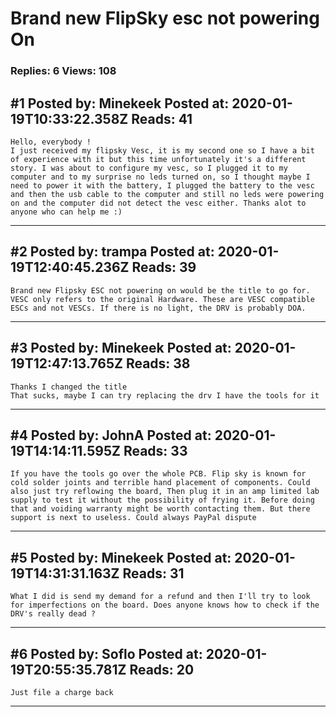 # Brand new FlipSky esc not powering On

### Replies: 6 Views: 108

## \#1 Posted by: Minekeek Posted at: 2020-01-19T10:33:22.358Z Reads: 41

```
Hello, everybody !
I just received my flipsky Vesc, it is my second one so I have a bit of experience with it but this time unfortunately it's a different story. I was about to configure my vesc, so I plugged it to my computer and to my surprise no leds turned on, so I thought maybe I need to power it with the battery, I plugged the battery to the vesc and then the usb cable to the computer and still no leds were powering on and the computer did not detect the vesc either. Thanks alot to anyone who can help me :)
```

---
## \#2 Posted by: trampa Posted at: 2020-01-19T12:40:45.236Z Reads: 39

```
Brand new Flipsky ESC not powering on would be the title to go for. VESC only refers to the original Hardware. These are VESC compatible ESCs and not VESCs. If there is no light, the DRV is probably DOA.
```

---
## \#3 Posted by: Minekeek Posted at: 2020-01-19T12:47:13.765Z Reads: 38

```
Thanks I changed the title 
That sucks, maybe I can try replacing the drv I have the tools for it
```

---
## \#4 Posted by: JohnA Posted at: 2020-01-19T14:14:11.595Z Reads: 33

```
If you have the tools go over the whole PCB. Flip sky is known for cold solder joints and terrible hand placement of components. Could also just try reflowing the board, Then plug it in an amp limited lab supply to test it without the possibility of frying it. Before doing that and voiding warranty might be worth contacting them. But there support is next to useless. Could always PayPal dispute
```

---
## \#5 Posted by: Minekeek Posted at: 2020-01-19T14:31:31.163Z Reads: 31

```
What I did is send my demand for a refund and then I'll try to look for imperfections on the board. Does anyone knows how to check if the DRV's really dead ?
```

---
## \#6 Posted by: Soflo Posted at: 2020-01-19T20:55:35.781Z Reads: 20

```
Just file a charge back
```

---
